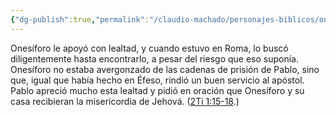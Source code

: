 ```yaml
---
{"dg-publish":true,"permalink":"/claudio-machado/personajes-biblicos/onesiforo/"}
---
```


Onesíforo le apoyó con lealtad, y cuando estuvo en Roma, lo buscó diligentemente hasta encontrarlo, a pesar del riesgo que eso suponía. Onesíforo no estaba avergonzado de las cadenas de prisión de Pablo, sino que, igual que había hecho en Éfeso, rindió un buen servicio al apóstol. Pablo apreció mucho esta lealtad y pidió en oración que Onesíforo y su casa recibieran la misericordia de Jehová. ([2Ti 1:15-18](https://wol.jw.org/es/wol/b/r4/lp-s/nwtsty/55/1#v=55:1:15-55:1:18).)